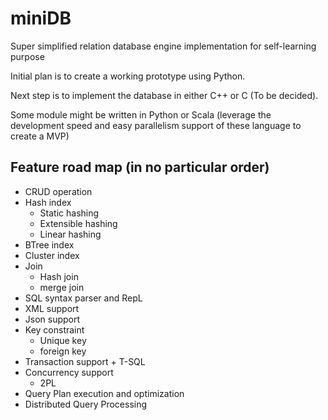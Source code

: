 # miniDB
Super simplified relation database engine implementation for self-learning purpose

Initial plan is to create a working prototype using Python.

Next step is to implement the database in either C++ or C (To be decided).

Some module might be written in Python or Scala (leverage the development speed and easy parallelism support of these language to create a MVP)

## Feature road map (in no particular order)
- CRUD operation
- Hash index
  - Static hashing
  - Extensible hashing
  - Linear hashing
- BTree index
- Cluster index
- Join
  - Hash join
  - merge join
- SQL syntax parser and RepL
- XML support
- Json support
- Key constraint
  - Unique key
  - foreign key
- Transaction support + T-SQL
- Concurrency support
  - 2PL
- Query Plan execution and optimization
- Distributed Query Processing
